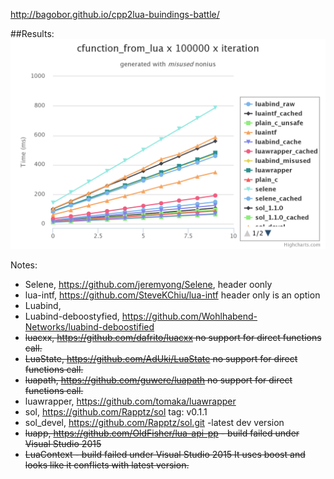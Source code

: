 http://bagobor.github.io/cpp2lua-buindings-battle/ 

##Results:
![c_function_from_lua](https://raw.githubusercontent.com/bagobor/cpp2lua-buindings-battle/master/results/cfunction_from_lua.png)

Notes:
- Selene, https://github.com/jeremyong/Selene, header oonly
- lua-intf, https://github.com/SteveKChiu/lua-intf header only is an option
- Luabind, 
- Luabind-deboostyfied, https://github.com/Wohlhabend-Networks/luabind-deboostified
- ~~luacxx, https://github.com/dafrito/luacxx no support for direct functions call.~~
- ~~LuaState, https://github.com/AdUki/LuaState no support for direct functions call.~~
- ~~luapath, https://github.com/guwere/luapath no support for direct functions call.~~
- luawrapper, https://github.com/tomaka/luawrapper
- sol, https://github.com/Rapptz/sol tag: v0.1.1
- sol_devel, https://github.com/Rapptz/sol.git -latest dev version
- ~~luapp, https://github.com/OldFisher/lua-api-pp - build failed under Visual Studio 2015~~
- ~~LuaContext - build failed under Visual Studio 2015 It uses boost and looks like it conflicts with latest version.~~
